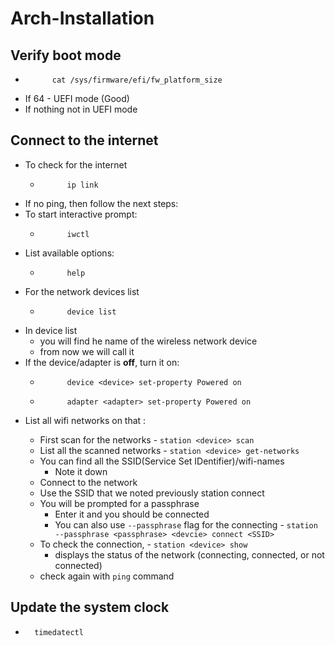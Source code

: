 # Arch-Installation

## Verify boot mode

- ```
		cat /sys/firmware/efi/fw_platform_size
	```
- If 64 - UEFI mode (Good)
- If nothing not in UEFI mode

## Connect to the internet

- To check for the internet
	- ```
			ip link
		```
- If no ping, then follow the next steps:
- To start interactive prompt:
	- ```
			iwctl
		```
- List available options:
	- ```
			help
		```
- For the network devices list
	- ```
			device list
		```
- In device list
  - you will find he name of the wireless network device
  - from now we will call it <device>
- If the device/adapter is **off**, turn it on:
	- ```
			device <device> set-property Powered on
		```
	- ```
			adapter <adapter> set-property Powered on
		```
- List all wifi networks on that <device>:
  - First scan for the networks
		- ```
				station <device> scan
			```
  - List all the scanned networks
		- ```
				station <device> get-networks
			```
  - You can find all the SSID(Service Set IDentifier)/wifi-names
    - Note it down
  - Connect to the network
  - Use the SSID that we noted previously
    station <device> connect <SSID>
  - You will be prompted for a passphrase
    - Enter it and you should be connected
    - You can also use `--passphrase` flag for the connecting
			- ```
					station --passphrase <passphrase> <devcie> connect <SSID>
				```
  - To check the connection,
		- ```
				station <device> show
			```
	- displays the status of the network (connecting, connected, or not connected)
  - check again with `ping` command

## Update the system clock

- ```
  	timedatectl
	```
